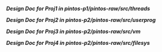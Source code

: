 ***Design Doc for Proj1 in pintos-p1/pintos-raw/src/threads***

***Design Doc for Proj2 in pintos-p2/pintos-raw/src/userprog***

***Design Doc for Proj3 in pintos-p2/pintos-raw/src/vm***

***Design Doc for Proj4 in pintos-p2/pintos-raw/src/filesys***
